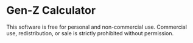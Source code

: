 # Gen-Z Calculator
This software is free for personal and non-commercial use.
Commercial use, redistribution, or sale is strictly prohibited without permission.